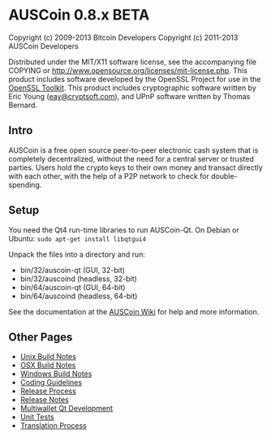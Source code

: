 AUSCoin 0.8.x BETA
====================

Copyright (c) 2009-2013 Bitcoin Developers
Copyright (c) 2011-2013 AUSCoin Developers

Distributed under the MIT/X11 software license, see the accompanying
file COPYING or http://www.opensource.org/licenses/mit-license.php.
This product includes software developed by the OpenSSL Project for use in the [OpenSSL Toolkit](http://www.openssl.org/). This product includes
cryptographic software written by Eric Young ([eay@cryptsoft.com](mailto:eay@cryptsoft.com)), and UPnP software written by Thomas Bernard.


Intro
---------------------
AUSCoin is a free open source peer-to-peer electronic cash system that is
completely decentralized, without the need for a central server or trusted
parties.  Users hold the crypto keys to their own money and transact directly
with each other, with the help of a P2P network to check for double-spending.


Setup
---------------------
You need the Qt4 run-time libraries to run AUSCoin-Qt. On Debian or Ubuntu:
	`sudo apt-get install libqtgui4`

Unpack the files into a directory and run:

- bin/32/auscoin-qt (GUI, 32-bit)
- bin/32/auscoind (headless, 32-bit)
- bin/64/auscoin-qt (GUI, 64-bit)
- bin/64/auscoind (headless, 64-bit)

See the documentation at the [AUSCoin Wiki](http://auscoin.info)
for help and more information.


Other Pages
---------------------
- [Unix Build Notes](build-unix.md)
- [OSX Build Notes](build-osx.md)
- [Windows Build Notes](build-msw.md)
- [Coding Guidelines](coding.md)
- [Release Process](release-process.md)
- [Release Notes](release-notes.md)
- [Multiwallet Qt Development](multiwallet-qt.md)
- [Unit Tests](unit-tests.md)
- [Translation Process](translation_process.md)
